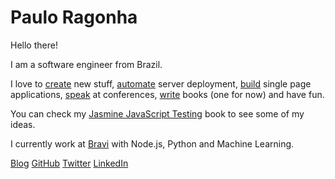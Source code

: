 # Paulo Ragonha

Hello there!

I am a software engineer from Brazil.

I love to [create](https://github.com/nko3/go-horse-go) new stuff, [automate](https://github.com/pirelenito/nodejs-in-production) server deployment, [build](https://github.com/pirelenito/sagui) single page applications, [speak](http://paulo.ragonha.me/talks/js-that-lives-on) at conferences, [write](http://www.amazon.com/Jasmine-JavaScript-Testing-ebook/dp/B00ESX15MW) books (one for now) and have fun.

You can check my [Jasmine JavaScript Testing](http://www.amazon.com/Jasmine-JavaScript-Testing-ebook/dp/B00ESX15MW) book to see some of my ideas.

I currently work at [Bravi](http://bravi.com.br) with Node.js, Python and Machine Learning.

<a class='blog-link' href="blog" title='Blog'><span>Blog</span></a>
<a class='github-link' href="http://github.com/pirelenito" title='GitHub'><span>GitHub</span></a>
<a class='twitter-link' href="http://twitter.com/pirelenito" title='Twitter'><span>Twitter</span></a>
<a class='linkedin-link' href="http://linkedin.com/in/pirelenito" title='LinkedIn'><span>LinkedIn</span></a>
